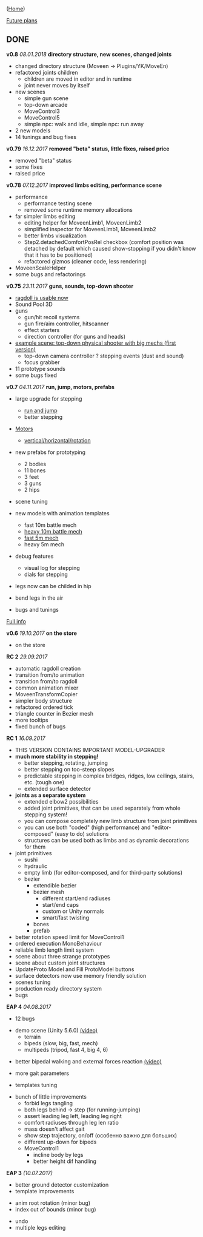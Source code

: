 ([Home](https://kravchik.github.io/moveen/))

[Future plans](roadmap)

## DONE


**v0.8** _08.01.2018_ **directory structure, new scenes, changed joints**

* changed directory structure (Moveen -> Plugins/YK/MoveEn)
* refactored joints children
  * children are moved in editor and in runtime
  * joint never moves by itself
* new scenes
  * simple gun scene
  * top-down arcade
  * MoveControl3
  * MoveControl5
  * simple npc: walk and idle, simple npc: run away
* 2 new models
* 14 tunings and bug fixes 


**v0.79** _16.12.2017_ **removed "beta" status, little fixes, raised price**
* removed "beta" status 
* some fixes
* raised price

**v0.78** _07.12.2017_ **improved limbs editing, performance scene**
* performance
  * performance testing scene
  * removed some runtime memory allocations
* far simpler limbs editing
  * editing helper for MoveenLimb1, MoveenLimb2
  * simplified inspector for MoveenLimb1, MoveenLimb2
  * better limbs visualization
  * Step2.detachedComfortPosRel checkbox (comfort position was detached by default which caused show-stopping if you didn't know that it has to be positioned)
  * refactored gizmos (cleaner code, less rendering)
* MoveenScaleHelper
* some bugs and refactorings 

**v0.75** _23.11.2017_ **guns, sounds, top-down shooter**

* [ragdoll is usable now](https://youtu.be/TddJ_kJamoQ)
* Sound Pool 3D
* guns
  * gun/hit recoil systems
  * gun fire/aim controller, hitscanner 
  * effect starters 
  * direction controller (for guns and heads)
* [example scene: top-down physical shooter with big mechs (first version)](https://youtu.be/WG4nE5XKLjY)
  * top-down camera controller
  ? stepping events (dust and sound)
  * focus grabber
* 11 prototype sounds
* some bugs fixed

**v0.7** _04.11.2017_ **run, jump, motors, prefabs** 

* large upgrade for stepping  
  * [run and jump](https://youtu.be/lqBbf8qNfAo)
  * better stepping

* [Motors](motors)
  * [vertical/horizontal/rotation](https://youtu.be/GG179F6PSwo) 

* new prefabs for prototyping
  * 2 bodies
  * 11 bones
  * 3 feet
  * 3 guns
  * 2 hips
  
* scene tuning  
* new models with animation templates
  * fast 10m battle mech               
  * [heavy 10m battle mech](https://youtu.be/u9Q6-sILuAo)
  * [fast 5m mech](https://youtu.be/lqBbf8qNfAo)
  * heavy 5m mech

* debug features  
  * visual log for stepping  
  * dials for stepping  

* legs now can be childed in hip
* bend legs in the air
* bugs and tunings

[Full info](change06to07)

**v0.6** _19.10.2017_ **on the store**
* on the store

**RC 2** _29.09.2017_
* automatic ragdoll creation
* transition from/to animation
* transition from/to ragdoll
* common animation mixer
* MoveenTransformCopier
* simpler body structure
* refactored ordered tick 
* triangle counter in Bezier mesh
* more tooltips
* fixed bunch of bugs

**RC 1** _16.09.2017_

* THIS VERSION CONTAINS IMPORTANT MODEL-UPGRADER
* **much more stability in stepping!**
  * better stepping, rotating, jumping
  * better stepping on too-steep slopes
  * predictable stepping in complex bridges, ridges, low ceilings, stairs, etc. (tough one)
  * extended surface detector
* **joints as a separate system**
  * extended elbow2 possibilities
  * added joint primitives, that can be used separately from whole stepping system!
  * you can compose completely new limb structure from joint primitives
  * you can use both "coded" (high performance) and "editor-composed" (easy to do) solutions
  * structures can be used both as limbs and as dynamic decorations for them
* joint primitives
  * sushi
  * hydraulic
  * empty limb (for editor-composed, and for third-party solutions)
  * bezier
    * extendible bezier
    * bezier mesh
      * different start/end radiuses
      * start/end caps
      * custom or Unity normals
      * smart/fast twisting
    * bones
    * prefab 
* better rotation speed limit for MoveControl1 
* ordered execution MonoBehaviour
* reliable limb length limit system
* scene about three strange prototypes
* scene about custom joint structures
* UpdateProto Model and Fill ProtoModel buttons
* surface detectors now use memory friendly solution
* scenes tuning
* production ready directory system
* bugs



**EAP 4** _04.08.2017_

- 12 bugs

+ demo scene (Unity 5.6.0) [(video)](https://twitter.com/ykravchik/status/893830650314338304)
  + terrain
  + bipeds (slow, big, fast, mech)
  + multipeds (tripod, fast 4, big 4, 6)
   
* better bipedal walking and external forces reaction [(video)](https://www.facebook.com/moveengine/videos/1906656052928603/)

+ more gait parameters

* templates tuning

+ bunch of little improvements
    + forbid legs tangling
    + both legs behind -> step (for running-jumping)
    + assert leading leg left, leading leg right
    + comfort radiuses through leg len ratio
    + mass doesn't affect gait
    + show step trajectory, on/off (особенно важно для больших)
    + different up-down for bipeds
    + MoveControl1
      + incline body by legs
      + better height dif handling



**EAP 3** _(10.07.2017)_

* better ground detector customization
* template improvements
- anim root rotation (minor bug)
- index out of bounds (minor bug)
+ undo
+ multiple legs editing

